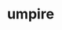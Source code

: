 ---
title: "umpire"
layout: cache
categories: [package, develop-2024-05-26]
meta: {"versions": ["2023.06.0", "2024.02.0", "6.0.0"], "compilers": ["cce@=15.0.1", "gcc@=10.3.0", "gcc@=11.1.0", "gcc@=11.4.0", "gcc@=7.3.1", "gcc@=7.5.0", "gcc@=9.4.0", "oneapi@=2024.0.0"], "oss": ["amzn2", "rhel8", "sle_hpc15", "ubuntu18.04", "ubuntu20.04", "ubuntu22.04"], "platforms": ["linux"], "targets": ["aarch64", "neoverse_n1", "neoverse_v1", "neoverse_v2", "ppc64le", "x86_64_v3", "x86_64_v4", "zen4"], "stacks": ["data-vis-sdk", "e4s", "e4s-cray-rhel", "e4s-cray-sles", "e4s-neoverse-v2", "e4s-neoverse_v1", "e4s-oneapi", "e4s-power", "e4s-rocm-external", "radiuss", "radiuss-aws", "radiuss-aws-aarch64", "root"], "num_specs": 45, "num_specs_by_stack": {"radiuss-aws-aarch64": 4, "root": 45, "radiuss-aws": 3, "e4s-cray-rhel": 1, "e4s-power": 5, "e4s-cray-sles": 1, "radiuss": 3, "data-vis-sdk": 2, "e4s-neoverse_v1": 7, "e4s-neoverse-v2": 7, "e4s": 5, "e4s-rocm-external": 4, "e4s-oneapi": 3}}
spec_details: [{"hash": "onayeqir7m5kypvmewcb4nfykkyz25gs", "compiler": "gcc@=7.3.1", "versions": ["2023.06.0"], "os": "amzn2", "platform": "linux", "target": "aarch64", "variants": ["~asan", "~backtrace", "build_system=cmake", "build_type=Release", "+c", "~cuda", "~dev_benchmarks", "~device_alloc", "~deviceconst", "~examples", "~fortran", "generator=make", "~ipc_shmem", "~ipo", "+mpi", "~numa", "~openmp", "~openmp_target", "patches=b963f07,c9ddae1", "~rocm", "~sanitizer_tests", "+shared", "~sqlite_experimental", "tests=none", "~tools", "~werror"], "stacks": ["radiuss-aws-aarch64", "root"], "size": "-", "tarball": "https://binaries.spack.io/develop-2024-05-26/build_cache/linux-amzn2-aarch64/gcc-7.3.1/umpire-2023.06.0/linux-amzn2-aarch64-gcc-7.3.1-umpire-2023.06.0-onayeqir7m5kypvmewcb4nfykkyz25gs.spack"}, {"hash": "mw7qmc2elqjrr7i47cvlf5zctvqlrg6c", "compiler": "gcc@=7.3.1", "versions": ["2024.02.0"], "os": "amzn2", "platform": "linux", "target": "aarch64", "variants": ["~asan", "~backtrace", "build_system=cmake", "build_type=Release", "+c", "~cuda", "~dev_benchmarks", "~device_alloc", "~deviceconst", "~examples", "~fortran", "generator=make", "~ipc_shmem", "~ipo", "+mpi", "~numa", "~openmp", "~openmp_target", "~rocm", "~sanitizer_tests", "+shared", "~sqlite_experimental", "tests=none", "~tools", "~werror"], "stacks": ["radiuss-aws-aarch64", "root"], "size": "-", "tarball": "https://binaries.spack.io/develop-2024-05-26/build_cache/linux-amzn2-aarch64/gcc-7.3.1/umpire-2024.02.0/linux-amzn2-aarch64-gcc-7.3.1-umpire-2024.02.0-mw7qmc2elqjrr7i47cvlf5zctvqlrg6c.spack"}, {"hash": "hycim7dt7fuqnaqgevw57ub4usdl7hbx", "compiler": "gcc@=7.3.1", "versions": ["2023.06.0"], "os": "amzn2", "platform": "linux", "target": "neoverse_n1", "variants": ["~asan", "~backtrace", "build_system=cmake", "build_type=Release", "+c", "~cuda", "~dev_benchmarks", "~device_alloc", "~deviceconst", "~examples", "~fortran", "generator=make", "~ipc_shmem", "~ipo", "+mpi", "~numa", "~openmp", "~openmp_target", "patches=b963f07,c9ddae1", "~rocm", "~sanitizer_tests", "+shared", "~sqlite_experimental", "tests=none", "~tools", "~werror"], "stacks": ["radiuss-aws-aarch64", "root"], "size": "-", "tarball": "https://binaries.spack.io/develop-2024-05-26/build_cache/linux-amzn2-neoverse_n1/gcc-7.3.1/umpire-2023.06.0/linux-amzn2-neoverse_n1-gcc-7.3.1-umpire-2023.06.0-hycim7dt7fuqnaqgevw57ub4usdl7hbx.spack"}, {"hash": "arl4whhu2cfi255f6ivztt7ghjruxdon", "compiler": "gcc@=7.3.1", "versions": ["2024.02.0"], "os": "amzn2", "platform": "linux", "target": "neoverse_n1", "variants": ["~asan", "~backtrace", "build_system=cmake", "build_type=Release", "+c", "~cuda", "~dev_benchmarks", "~device_alloc", "~deviceconst", "~examples", "~fortran", "generator=make", "~ipc_shmem", "~ipo", "+mpi", "~numa", "~openmp", "~openmp_target", "~rocm", "~sanitizer_tests", "+shared", "~sqlite_experimental", "tests=none", "~tools", "~werror"], "stacks": ["radiuss-aws-aarch64", "root"], "size": "-", "tarball": "https://binaries.spack.io/develop-2024-05-26/build_cache/linux-amzn2-neoverse_n1/gcc-7.3.1/umpire-2024.02.0/linux-amzn2-neoverse_n1-gcc-7.3.1-umpire-2024.02.0-arl4whhu2cfi255f6ivztt7ghjruxdon.spack"}, {"hash": "znvvibqeyextjaunqhwiasmxvlup7odt", "compiler": "gcc@=7.3.1", "versions": ["2023.06.0"], "os": "amzn2", "platform": "linux", "target": "x86_64_v3", "variants": ["~asan", "~backtrace", "build_system=cmake", "build_type=Release", "+c", "~cuda", "~dev_benchmarks", "~device_alloc", "~deviceconst", "~examples", "~fortran", "generator=make", "~ipc_shmem", "~ipo", "+mpi", "~numa", "~openmp", "~openmp_target", "patches=b963f07,c9ddae1", "~rocm", "~sanitizer_tests", "+shared", "~sqlite_experimental", "tests=none", "~tools", "~werror"], "stacks": ["root", "radiuss-aws"], "size": "-", "tarball": "https://binaries.spack.io/develop-2024-05-26/build_cache/linux-amzn2-x86_64_v3/gcc-7.3.1/umpire-2023.06.0/linux-amzn2-x86_64_v3-gcc-7.3.1-umpire-2023.06.0-znvvibqeyextjaunqhwiasmxvlup7odt.spack"}, {"hash": "35l4or7h4utqozoll6ecc7cquuellbkc", "compiler": "gcc@=7.3.1", "versions": ["2024.02.0"], "os": "amzn2", "platform": "linux", "target": "x86_64_v3", "variants": ["~asan", "~backtrace", "build_system=cmake", "build_type=Release", "+c", "+cuda", "cuda_arch=70", "~dev_benchmarks", "~device_alloc", "~deviceconst", "~examples", "~fortran", "generator=make", "~ipc_shmem", "~ipo", "+mpi", "~numa", "~openmp", "~openmp_target", "~rocm", "~sanitizer_tests", "~shared", "~sqlite_experimental", "tests=none", "~tools", "~werror"], "stacks": ["root", "radiuss-aws"], "size": "-", "tarball": "https://binaries.spack.io/develop-2024-05-26/build_cache/linux-amzn2-x86_64_v3/gcc-7.3.1/umpire-2024.02.0/linux-amzn2-x86_64_v3-gcc-7.3.1-umpire-2024.02.0-35l4or7h4utqozoll6ecc7cquuellbkc.spack"}, {"hash": "xjqfn5bcfjj4jxtwne4oy7wvsjmiduna", "compiler": "gcc@=7.3.1", "versions": ["2024.02.0"], "os": "amzn2", "platform": "linux", "target": "x86_64_v3", "variants": ["~asan", "~backtrace", "build_system=cmake", "build_type=Release", "+c", "~cuda", "~dev_benchmarks", "~device_alloc", "~deviceconst", "~examples", "~fortran", "generator=make", "~ipc_shmem", "~ipo", "+mpi", "~numa", "~openmp", "~openmp_target", "~rocm", "~sanitizer_tests", "+shared", "~sqlite_experimental", "tests=none", "~tools", "~werror"], "stacks": ["root", "radiuss-aws"], "size": "-", "tarball": "https://binaries.spack.io/develop-2024-05-26/build_cache/linux-amzn2-x86_64_v3/gcc-7.3.1/umpire-2024.02.0/linux-amzn2-x86_64_v3-gcc-7.3.1-umpire-2024.02.0-xjqfn5bcfjj4jxtwne4oy7wvsjmiduna.spack"}, {"hash": "ejcmiymvplq665uaxdqovngfy47y6vil", "compiler": "cce@=15.0.1", "versions": ["2024.02.0"], "os": "rhel8", "platform": "linux", "target": "zen4", "variants": ["~asan", "~backtrace", "build_system=cmake", "build_type=Release", "+c", "~cuda", "~dev_benchmarks", "~device_alloc", "~deviceconst", "~examples", "~fortran", "generator=make", "~ipc_shmem", "~ipo", "+mpi", "~numa", "~openmp", "~openmp_target", "~rocm", "~sanitizer_tests", "+shared", "~sqlite_experimental", "tests=none", "~tools", "~werror"], "stacks": ["e4s-cray-rhel", "root"], "size": "-", "tarball": "https://binaries.spack.io/develop-2024-05-26/build_cache/linux-rhel8-zen4/cce-15.0.1/umpire-2024.02.0/linux-rhel8-zen4-cce-15.0.1-umpire-2024.02.0-ejcmiymvplq665uaxdqovngfy47y6vil.spack"}, {"hash": "7h7hsvceelsevct254aq5qmcm34cva6c", "compiler": "gcc@=9.4.0", "versions": ["2023.06.0"], "os": "ubuntu20.04", "platform": "linux", "target": "ppc64le", "variants": ["~asan", "~backtrace", "build_system=cmake", "build_type=Release", "+c", "~cuda", "~dev_benchmarks", "~device_alloc", "~deviceconst", "~examples", "~fortran", "generator=make", "~ipc_shmem", "~ipo", "+mpi", "~numa", "~openmp", "~openmp_target", "patches=b963f07,c9ddae1", "~rocm", "~sanitizer_tests", "+shared", "~sqlite_experimental", "tests=none", "~tools", "~werror"], "stacks": ["root", "e4s-power"], "size": "-", "tarball": "https://binaries.spack.io/develop-2024-05-26/build_cache/linux-ubuntu20.04-ppc64le/gcc-9.4.0/umpire-2023.06.0/linux-ubuntu20.04-ppc64le-gcc-9.4.0-umpire-2023.06.0-7h7hsvceelsevct254aq5qmcm34cva6c.spack"}, {"hash": "sdjed624zywlfzaw57kkva4ibrv76yhw", "compiler": "gcc@=10.3.0", "versions": ["2024.02.0"], "os": "sle_hpc15", "platform": "linux", "target": "x86_64_v4", "variants": ["~asan", "~backtrace", "build_system=cmake", "build_type=Release", "+c", "~cuda", "~dev_benchmarks", "~device_alloc", "~deviceconst", "~examples", "~fortran", "generator=make", "~ipc_shmem", "~ipo", "+mpi", "~numa", "~openmp", "~openmp_target", "~rocm", "~sanitizer_tests", "+shared", "~sqlite_experimental", "tests=none", "~tools", "~werror"], "stacks": ["root", "e4s-cray-sles"], "size": "-", "tarball": "https://binaries.spack.io/develop-2024-05-26/build_cache/linux-sle_hpc15-x86_64_v4/gcc-10.3.0/umpire-2024.02.0/linux-sle_hpc15-x86_64_v4-gcc-10.3.0-umpire-2024.02.0-sdjed624zywlfzaw57kkva4ibrv76yhw.spack"}, {"hash": "ovrfm5xsohes5nlqy5j22wqsriyvqohm", "compiler": "gcc@=7.5.0", "versions": ["2023.06.0"], "os": "ubuntu18.04", "platform": "linux", "target": "x86_64_v3", "variants": ["~asan", "~backtrace", "build_system=cmake", "build_type=Release", "+c", "~cuda", "~dev_benchmarks", "~device_alloc", "~deviceconst", "~examples", "~fortran", "generator=make", "~ipc_shmem", "~ipo", "~mpi", "~numa", "~openmp", "~openmp_target", "patches=b963f07,c9ddae1", "~rocm", "~sanitizer_tests", "+shared", "~sqlite_experimental", "tests=none", "~tools", "~werror"], "stacks": ["radiuss", "root"], "size": "-", "tarball": "https://binaries.spack.io/develop-2024-05-26/build_cache/linux-ubuntu18.04-x86_64_v3/gcc-7.5.0/umpire-2023.06.0/linux-ubuntu18.04-x86_64_v3-gcc-7.5.0-umpire-2023.06.0-ovrfm5xsohes5nlqy5j22wqsriyvqohm.spack"}, {"hash": "y5ppcbhfpt7hlyvzph64vwszr7l4rmag", "compiler": "gcc@=7.5.0", "versions": ["2024.02.0"], "os": "ubuntu18.04", "platform": "linux", "target": "x86_64_v3", "variants": ["~asan", "~backtrace", "build_system=cmake", "build_type=Release", "+c", "~cuda", "~dev_benchmarks", "~device_alloc", "~deviceconst", "~examples", "~fortran", "generator=make", "~ipc_shmem", "~ipo", "~mpi", "~numa", "+openmp", "~openmp_target", "~rocm", "~sanitizer_tests", "+shared", "~sqlite_experimental", "tests=none", "~tools", "~werror"], "stacks": ["radiuss", "root"], "size": "-", "tarball": "https://binaries.spack.io/develop-2024-05-26/build_cache/linux-ubuntu18.04-x86_64_v3/gcc-7.5.0/umpire-2024.02.0/linux-ubuntu18.04-x86_64_v3-gcc-7.5.0-umpire-2024.02.0-y5ppcbhfpt7hlyvzph64vwszr7l4rmag.spack"}, {"hash": "wxadudljunben6pfkxoxvj4kgq5nlxee", "compiler": "gcc@=7.5.0", "versions": ["2024.02.0"], "os": "ubuntu18.04", "platform": "linux", "target": "x86_64_v3", "variants": ["~asan", "~backtrace", "build_system=cmake", "build_type=Release", "+c", "~cuda", "~dev_benchmarks", "~device_alloc", "~deviceconst", "~examples", "~fortran", "generator=make", "~ipc_shmem", "~ipo", "~mpi", "~numa", "~openmp", "~openmp_target", "~rocm", "~sanitizer_tests", "+shared", "~sqlite_experimental", "tests=none", "~tools", "~werror"], "stacks": ["radiuss", "root"], "size": "-", "tarball": "https://binaries.spack.io/develop-2024-05-26/build_cache/linux-ubuntu18.04-x86_64_v3/gcc-7.5.0/umpire-2024.02.0/linux-ubuntu18.04-x86_64_v3-gcc-7.5.0-umpire-2024.02.0-wxadudljunben6pfkxoxvj4kgq5nlxee.spack"}, {"hash": "tvhe4pw33mmrg4ax3bbw24qqvfunbwni", "compiler": "gcc@=9.4.0", "versions": ["2024.02.0"], "os": "ubuntu20.04", "platform": "linux", "target": "ppc64le", "variants": ["~asan", "~backtrace", "build_system=cmake", "build_type=Release", "+c", "~cuda", "~dev_benchmarks", "~device_alloc", "~deviceconst", "~examples", "~fortran", "generator=make", "~ipc_shmem", "~ipo", "+mpi", "~numa", "+openmp", "~openmp_target", "~rocm", "~sanitizer_tests", "+shared", "~sqlite_experimental", "tests=none", "~tools", "~werror"], "stacks": ["root", "e4s-power"], "size": "-", "tarball": "https://binaries.spack.io/develop-2024-05-26/build_cache/linux-ubuntu20.04-ppc64le/gcc-9.4.0/umpire-2024.02.0/linux-ubuntu20.04-ppc64le-gcc-9.4.0-umpire-2024.02.0-tvhe4pw33mmrg4ax3bbw24qqvfunbwni.spack"}, {"hash": "25pvcryrgy2ahepdwy7hcol3lo7y2s5r", "compiler": "gcc@=9.4.0", "versions": ["2024.02.0"], "os": "ubuntu20.04", "platform": "linux", "target": "ppc64le", "variants": ["~asan", "~backtrace", "build_system=cmake", "build_type=Release", "+c", "+cuda", "cuda_arch=70", "~dev_benchmarks", "~device_alloc", "~deviceconst", "~examples", "~fortran", "generator=make", "~ipc_shmem", "~ipo", "+mpi", "~numa", "~openmp", "~openmp_target", "~rocm", "~sanitizer_tests", "~shared", "~sqlite_experimental", "tests=none", "~tools", "~werror"], "stacks": ["root", "e4s-power"], "size": "-", "tarball": "https://binaries.spack.io/develop-2024-05-26/build_cache/linux-ubuntu20.04-ppc64le/gcc-9.4.0/umpire-2024.02.0/linux-ubuntu20.04-ppc64le-gcc-9.4.0-umpire-2024.02.0-25pvcryrgy2ahepdwy7hcol3lo7y2s5r.spack"}, {"hash": "ovzsq3p2h4aov3uz52y2jlg3xobomrj2", "compiler": "gcc@=9.4.0", "versions": ["2024.02.0"], "os": "ubuntu20.04", "platform": "linux", "target": "ppc64le", "variants": ["~asan", "~backtrace", "build_system=cmake", "build_type=Release", "+c", "~cuda", "~dev_benchmarks", "~device_alloc", "~deviceconst", "~examples", "~fortran", "generator=make", "~ipc_shmem", "~ipo", "+mpi", "~numa", "~openmp", "~openmp_target", "~rocm", "~sanitizer_tests", "+shared", "~sqlite_experimental", "tests=none", "~tools", "~werror"], "stacks": ["root", "e4s-power"], "size": "-", "tarball": "https://binaries.spack.io/develop-2024-05-26/build_cache/linux-ubuntu20.04-ppc64le/gcc-9.4.0/umpire-2024.02.0/linux-ubuntu20.04-ppc64le-gcc-9.4.0-umpire-2024.02.0-ovzsq3p2h4aov3uz52y2jlg3xobomrj2.spack"}, {"hash": "dibu2i27zzrghrijowfcc5x2p4zhjurr", "compiler": "gcc@=9.4.0", "versions": ["6.0.0"], "os": "ubuntu20.04", "platform": "linux", "target": "ppc64le", "variants": ["~asan", "~backtrace", "build_system=cmake", "build_type=Release", "+c", "+cuda", "cuda_arch=70", "~dev_benchmarks", "~device_alloc", "~deviceconst", "~examples", "~fortran", "generator=make", "~ipc_shmem", "~ipo", "+mpi", "~numa", "~openmp", "~openmp_target", "~rocm", "~sanitizer_tests", "~shared", "~sqlite_experimental", "tests=none", "~tools", "~werror"], "stacks": ["root", "e4s-power"], "size": "-", "tarball": "https://binaries.spack.io/develop-2024-05-26/build_cache/linux-ubuntu20.04-ppc64le/gcc-9.4.0/umpire-6.0.0/linux-ubuntu20.04-ppc64le-gcc-9.4.0-umpire-6.0.0-dibu2i27zzrghrijowfcc5x2p4zhjurr.spack"}, {"hash": "hyhvdxzzqajw65ugj3xyen3mkgrzqqmt", "compiler": "gcc@=11.1.0", "versions": ["6.0.0"], "os": "ubuntu20.04", "platform": "linux", "target": "x86_64_v3", "variants": ["~asan", "~backtrace", "build_system=cmake", "build_type=Release", "+c", "~cuda", "~dev_benchmarks", "~device_alloc", "~deviceconst", "~examples", "~fortran", "generator=make", "~ipc_shmem", "~ipo", "~mpi", "~numa", "~openmp", "~openmp_target", "~rocm", "~sanitizer_tests", "+shared", "~sqlite_experimental", "tests=none", "~tools", "~werror"], "stacks": ["root", "data-vis-sdk"], "size": "-", "tarball": "https://binaries.spack.io/develop-2024-05-26/build_cache/linux-ubuntu20.04-x86_64_v3/gcc-11.1.0/umpire-6.0.0/linux-ubuntu20.04-x86_64_v3-gcc-11.1.0-umpire-6.0.0-hyhvdxzzqajw65ugj3xyen3mkgrzqqmt.spack"}, {"hash": "h25s44fcr54eigavdcyh6qoyzxklfv2p", "compiler": "gcc@=11.1.0", "versions": ["6.0.0"], "os": "ubuntu20.04", "platform": "linux", "target": "x86_64_v3", "variants": ["~asan", "~backtrace", "build_system=cmake", "build_type=Release", "+c", "~cuda", "~dev_benchmarks", "~device_alloc", "~deviceconst", "~examples", "~fortran", "generator=make", "~ipc_shmem", "~ipo", "~mpi", "~numa", "~openmp", "~openmp_target", "~rocm", "~sanitizer_tests", "+shared", "~sqlite_experimental", "tests=none", "~tools", "~werror"], "stacks": ["root", "data-vis-sdk"], "size": "-", "tarball": "https://binaries.spack.io/develop-2024-05-26/build_cache/linux-ubuntu20.04-x86_64_v3/gcc-11.1.0/umpire-6.0.0/linux-ubuntu20.04-x86_64_v3-gcc-11.1.0-umpire-6.0.0-h25s44fcr54eigavdcyh6qoyzxklfv2p.spack"}, {"hash": "tcvi3puqzsy2phcf2s443rib5kcumdii", "compiler": "gcc@=11.4.0", "versions": ["2024.02.0"], "os": "ubuntu22.04", "platform": "linux", "target": "neoverse_v1", "variants": ["~asan", "~backtrace", "build_system=cmake", "build_type=Release", "+c", "+cuda", "cuda_arch=80", "~dev_benchmarks", "~device_alloc", "~deviceconst", "~examples", "~fortran", "generator=make", "~ipc_shmem", "~ipo", "+mpi", "~numa", "~openmp", "~openmp_target", "~rocm", "~sanitizer_tests", "~shared", "~sqlite_experimental", "tests=none", "~tools", "~werror"], "stacks": ["root", "e4s-neoverse_v1"], "size": "-", "tarball": "https://binaries.spack.io/develop-2024-05-26/build_cache/linux-ubuntu22.04-neoverse_v1/gcc-11.4.0/umpire-2024.02.0/linux-ubuntu22.04-neoverse_v1-gcc-11.4.0-umpire-2024.02.0-tcvi3puqzsy2phcf2s443rib5kcumdii.spack"}, {"hash": "dfylofusxkkbrzlh7asdx54z7obyhlxw", "compiler": "gcc@=11.4.0", "versions": ["2023.06.0"], "os": "ubuntu22.04", "platform": "linux", "target": "neoverse_v1", "variants": ["~asan", "~backtrace", "build_system=cmake", "build_type=Release", "+c", "~cuda", "~dev_benchmarks", "~device_alloc", "~deviceconst", "~examples", "~fortran", "generator=make", "~ipc_shmem", "~ipo", "+mpi", "~numa", "~openmp", "~openmp_target", "patches=b963f07,c9ddae1", "~rocm", "~sanitizer_tests", "+shared", "~sqlite_experimental", "tests=none", "~tools", "~werror"], "stacks": ["root", "e4s-neoverse_v1"], "size": "-", "tarball": "https://binaries.spack.io/develop-2024-05-26/build_cache/linux-ubuntu22.04-neoverse_v1/gcc-11.4.0/umpire-2023.06.0/linux-ubuntu22.04-neoverse_v1-gcc-11.4.0-umpire-2023.06.0-dfylofusxkkbrzlh7asdx54z7obyhlxw.spack"}, {"hash": "myfqlj7pvybvcsfv3xihcnwixucimx35", "compiler": "gcc@=11.4.0", "versions": ["2024.02.0"], "os": "ubuntu22.04", "platform": "linux", "target": "neoverse_v1", "variants": ["~asan", "~backtrace", "build_system=cmake", "build_type=Release", "+c", "~cuda", "~dev_benchmarks", "~device_alloc", "~deviceconst", "~examples", "~fortran", "generator=make", "~ipc_shmem", "~ipo", "+mpi", "~numa", "+openmp", "~openmp_target", "~rocm", "~sanitizer_tests", "+shared", "~sqlite_experimental", "tests=none", "~tools", "~werror"], "stacks": ["root", "e4s-neoverse_v1"], "size": "-", "tarball": "https://binaries.spack.io/develop-2024-05-26/build_cache/linux-ubuntu22.04-neoverse_v1/gcc-11.4.0/umpire-2024.02.0/linux-ubuntu22.04-neoverse_v1-gcc-11.4.0-umpire-2024.02.0-myfqlj7pvybvcsfv3xihcnwixucimx35.spack"}, {"hash": "kmqfmjqqsof3tsuhekzr5oe6vduzch7i", "compiler": "gcc@=11.4.0", "versions": ["2024.02.0"], "os": "ubuntu22.04", "platform": "linux", "target": "neoverse_v1", "variants": ["~asan", "~backtrace", "build_system=cmake", "build_type=Release", "+c", "+cuda", "cuda_arch=75", "~dev_benchmarks", "~device_alloc", "~deviceconst", "~examples", "~fortran", "generator=make", "~ipc_shmem", "~ipo", "+mpi", "~numa", "~openmp", "~openmp_target", "~rocm", "~sanitizer_tests", "~shared", "~sqlite_experimental", "tests=none", "~tools", "~werror"], "stacks": ["root", "e4s-neoverse_v1"], "size": "-", "tarball": "https://binaries.spack.io/develop-2024-05-26/build_cache/linux-ubuntu22.04-neoverse_v1/gcc-11.4.0/umpire-2024.02.0/linux-ubuntu22.04-neoverse_v1-gcc-11.4.0-umpire-2024.02.0-kmqfmjqqsof3tsuhekzr5oe6vduzch7i.spack"}, {"hash": "gi2tj3ueaekqatwmmw42p7kpvbrubxr6", "compiler": "gcc@=11.4.0", "versions": ["2024.02.0"], "os": "ubuntu22.04", "platform": "linux", "target": "neoverse_v1", "variants": ["~asan", "~backtrace", "build_system=cmake", "build_type=Release", "+c", "+cuda", "cuda_arch=90", "~dev_benchmarks", "~device_alloc", "~deviceconst", "~examples", "~fortran", "generator=make", "~ipc_shmem", "~ipo", "+mpi", "~numa", "~openmp", "~openmp_target", "~rocm", "~sanitizer_tests", "~shared", "~sqlite_experimental", "tests=none", "~tools", "~werror"], "stacks": ["root", "e4s-neoverse_v1"], "size": "-", "tarball": "https://binaries.spack.io/develop-2024-05-26/build_cache/linux-ubuntu22.04-neoverse_v1/gcc-11.4.0/umpire-2024.02.0/linux-ubuntu22.04-neoverse_v1-gcc-11.4.0-umpire-2024.02.0-gi2tj3ueaekqatwmmw42p7kpvbrubxr6.spack"}, {"hash": "gc3nbnyerzq2ktvnorjpzva7p4d32ypv", "compiler": "gcc@=11.4.0", "versions": ["2024.02.0"], "os": "ubuntu22.04", "platform": "linux", "target": "neoverse_v1", "variants": ["~asan", "~backtrace", "build_system=cmake", "build_type=Release", "+c", "~cuda", "~dev_benchmarks", "~device_alloc", "~deviceconst", "~examples", "~fortran", "generator=make", "~ipc_shmem", "~ipo", "+mpi", "~numa", "~openmp", "~openmp_target", "~rocm", "~sanitizer_tests", "+shared", "~sqlite_experimental", "tests=none", "~tools", "~werror"], "stacks": ["root", "e4s-neoverse_v1"], "size": "-", "tarball": "https://binaries.spack.io/develop-2024-05-26/build_cache/linux-ubuntu22.04-neoverse_v1/gcc-11.4.0/umpire-2024.02.0/linux-ubuntu22.04-neoverse_v1-gcc-11.4.0-umpire-2024.02.0-gc3nbnyerzq2ktvnorjpzva7p4d32ypv.spack"}, {"hash": "pe7a2egbkuccsfeqj3zvr5s4he3qs6rh", "compiler": "gcc@=11.4.0", "versions": ["2024.02.0"], "os": "ubuntu22.04", "platform": "linux", "target": "neoverse_v1", "variants": ["~asan", "~backtrace", "build_system=cmake", "build_type=Release", "+c", "~cuda", "~dev_benchmarks", "~device_alloc", "~deviceconst", "~examples", "~fortran", "generator=make", "~ipc_shmem", "~ipo", "+mpi", "~numa", "~openmp", "~openmp_target", "~rocm", "~sanitizer_tests", "+shared", "~sqlite_experimental", "tests=none", "~tools", "~werror"], "stacks": ["root", "e4s-neoverse_v1"], "size": "-", "tarball": "https://binaries.spack.io/develop-2024-05-26/build_cache/linux-ubuntu22.04-neoverse_v1/gcc-11.4.0/umpire-2024.02.0/linux-ubuntu22.04-neoverse_v1-gcc-11.4.0-umpire-2024.02.0-pe7a2egbkuccsfeqj3zvr5s4he3qs6rh.spack"}, {"hash": "wzc74tlfxlu2g35qbm4qalnklduwaefo", "compiler": "gcc@=11.4.0", "versions": ["2023.06.0"], "os": "ubuntu22.04", "platform": "linux", "target": "neoverse_v2", "variants": ["~asan", "~backtrace", "build_system=cmake", "build_type=Release", "+c", "~cuda", "~dev_benchmarks", "~device_alloc", "~deviceconst", "~examples", "~fortran", "generator=make", "~ipc_shmem", "~ipo", "+mpi", "~numa", "~openmp", "~openmp_target", "patches=b963f07,c9ddae1", "~rocm", "~sanitizer_tests", "+shared", "~sqlite_experimental", "tests=none", "~tools", "~werror"], "stacks": ["root", "e4s-neoverse-v2"], "size": "-", "tarball": "https://binaries.spack.io/develop-2024-05-26/build_cache/linux-ubuntu22.04-neoverse_v2/gcc-11.4.0/umpire-2023.06.0/linux-ubuntu22.04-neoverse_v2-gcc-11.4.0-umpire-2023.06.0-wzc74tlfxlu2g35qbm4qalnklduwaefo.spack"}, {"hash": "hzj6buqbd7hhzxvdt4hzm5xyewfiflor", "compiler": "gcc@=11.4.0", "versions": ["2024.02.0"], "os": "ubuntu22.04", "platform": "linux", "target": "neoverse_v2", "variants": ["~asan", "~backtrace", "build_system=cmake", "build_type=Release", "+c", "~cuda", "~dev_benchmarks", "~device_alloc", "~deviceconst", "~examples", "~fortran", "generator=make", "~ipc_shmem", "~ipo", "+mpi", "~numa", "+openmp", "~openmp_target", "~rocm", "~sanitizer_tests", "+shared", "~sqlite_experimental", "tests=none", "~tools", "~werror"], "stacks": ["root", "e4s-neoverse-v2"], "size": "-", "tarball": "https://binaries.spack.io/develop-2024-05-26/build_cache/linux-ubuntu22.04-neoverse_v2/gcc-11.4.0/umpire-2024.02.0/linux-ubuntu22.04-neoverse_v2-gcc-11.4.0-umpire-2024.02.0-hzj6buqbd7hhzxvdt4hzm5xyewfiflor.spack"}, {"hash": "7mb5znqzt4ezhtpp6yqgiyfrddrfsaah", "compiler": "gcc@=11.4.0", "versions": ["2024.02.0"], "os": "ubuntu22.04", "platform": "linux", "target": "neoverse_v2", "variants": ["~asan", "~backtrace", "build_system=cmake", "build_type=Release", "+c", "+cuda", "cuda_arch=90", "~dev_benchmarks", "~device_alloc", "~deviceconst", "~examples", "~fortran", "generator=make", "~ipc_shmem", "~ipo", "+mpi", "~numa", "~openmp", "~openmp_target", "~rocm", "~sanitizer_tests", "~shared", "~sqlite_experimental", "tests=none", "~tools", "~werror"], "stacks": ["root", "e4s-neoverse-v2"], "size": "-", "tarball": "https://binaries.spack.io/develop-2024-05-26/build_cache/linux-ubuntu22.04-neoverse_v2/gcc-11.4.0/umpire-2024.02.0/linux-ubuntu22.04-neoverse_v2-gcc-11.4.0-umpire-2024.02.0-7mb5znqzt4ezhtpp6yqgiyfrddrfsaah.spack"}, {"hash": "i4o4pnll6qif2p5l5oftbqrfph5udxsk", "compiler": "gcc@=11.4.0", "versions": ["2024.02.0"], "os": "ubuntu22.04", "platform": "linux", "target": "neoverse_v2", "variants": ["~asan", "~backtrace", "build_system=cmake", "build_type=Release", "+c", "~cuda", "~dev_benchmarks", "~device_alloc", "~deviceconst", "~examples", "~fortran", "generator=make", "~ipc_shmem", "~ipo", "+mpi", "~numa", "~openmp", "~openmp_target", "~rocm", "~sanitizer_tests", "+shared", "~sqlite_experimental", "tests=none", "~tools", "~werror"], "stacks": ["root", "e4s-neoverse-v2"], "size": "-", "tarball": "https://binaries.spack.io/develop-2024-05-26/build_cache/linux-ubuntu22.04-neoverse_v2/gcc-11.4.0/umpire-2024.02.0/linux-ubuntu22.04-neoverse_v2-gcc-11.4.0-umpire-2024.02.0-i4o4pnll6qif2p5l5oftbqrfph5udxsk.spack"}, {"hash": "ekfc7j4hbmlrvesyezfursgcltrhffut", "compiler": "gcc@=11.4.0", "versions": ["2024.02.0"], "os": "ubuntu22.04", "platform": "linux", "target": "neoverse_v2", "variants": ["~asan", "~backtrace", "build_system=cmake", "build_type=Release", "+c", "~cuda", "~dev_benchmarks", "~device_alloc", "~deviceconst", "~examples", "~fortran", "generator=make", "~ipc_shmem", "~ipo", "+mpi", "~numa", "~openmp", "~openmp_target", "~rocm", "~sanitizer_tests", "+shared", "~sqlite_experimental", "tests=none", "~tools", "~werror"], "stacks": ["root", "e4s-neoverse-v2"], "size": "-", "tarball": "https://binaries.spack.io/develop-2024-05-26/build_cache/linux-ubuntu22.04-neoverse_v2/gcc-11.4.0/umpire-2024.02.0/linux-ubuntu22.04-neoverse_v2-gcc-11.4.0-umpire-2024.02.0-ekfc7j4hbmlrvesyezfursgcltrhffut.spack"}, {"hash": "ohj5jqwt3yhhig7hn4jsys64l3z5samm", "compiler": "gcc@=11.4.0", "versions": ["2024.02.0"], "os": "ubuntu22.04", "platform": "linux", "target": "neoverse_v2", "variants": ["~asan", "~backtrace", "build_system=cmake", "build_type=Release", "+c", "+cuda", "cuda_arch=80", "~dev_benchmarks", "~device_alloc", "~deviceconst", "~examples", "~fortran", "generator=make", "~ipc_shmem", "~ipo", "+mpi", "~numa", "~openmp", "~openmp_target", "~rocm", "~sanitizer_tests", "~shared", "~sqlite_experimental", "tests=none", "~tools", "~werror"], "stacks": ["root", "e4s-neoverse-v2"], "size": "-", "tarball": "https://binaries.spack.io/develop-2024-05-26/build_cache/linux-ubuntu22.04-neoverse_v2/gcc-11.4.0/umpire-2024.02.0/linux-ubuntu22.04-neoverse_v2-gcc-11.4.0-umpire-2024.02.0-ohj5jqwt3yhhig7hn4jsys64l3z5samm.spack"}, {"hash": "sqfclh5aa5hbac4njmq7we4oeuihgeqc", "compiler": "gcc@=11.4.0", "versions": ["2024.02.0"], "os": "ubuntu22.04", "platform": "linux", "target": "neoverse_v2", "variants": ["~asan", "~backtrace", "build_system=cmake", "build_type=Release", "+c", "+cuda", "cuda_arch=75", "~dev_benchmarks", "~device_alloc", "~deviceconst", "~examples", "~fortran", "generator=make", "~ipc_shmem", "~ipo", "+mpi", "~numa", "~openmp", "~openmp_target", "~rocm", "~sanitizer_tests", "~shared", "~sqlite_experimental", "tests=none", "~tools", "~werror"], "stacks": ["root", "e4s-neoverse-v2"], "size": "-", "tarball": "https://binaries.spack.io/develop-2024-05-26/build_cache/linux-ubuntu22.04-neoverse_v2/gcc-11.4.0/umpire-2024.02.0/linux-ubuntu22.04-neoverse_v2-gcc-11.4.0-umpire-2024.02.0-sqfclh5aa5hbac4njmq7we4oeuihgeqc.spack"}, {"hash": "kfhndlsa4lw6fdcfv3fv74evxdvs2qov", "compiler": "gcc@=11.4.0", "versions": ["2023.06.0"], "os": "ubuntu22.04", "platform": "linux", "target": "x86_64_v3", "variants": ["~asan", "~backtrace", "build_system=cmake", "build_type=Release", "+c", "~cuda", "~dev_benchmarks", "~device_alloc", "~deviceconst", "~examples", "~fortran", "generator=make", "~ipc_shmem", "~ipo", "+mpi", "~numa", "~openmp", "~openmp_target", "patches=b963f07,c9ddae1", "~rocm", "~sanitizer_tests", "+shared", "~sqlite_experimental", "tests=none", "~tools", "~werror"], "stacks": ["root", "e4s"], "size": "-", "tarball": "https://binaries.spack.io/develop-2024-05-26/build_cache/linux-ubuntu22.04-x86_64_v3/gcc-11.4.0/umpire-2023.06.0/linux-ubuntu22.04-x86_64_v3-gcc-11.4.0-umpire-2023.06.0-kfhndlsa4lw6fdcfv3fv74evxdvs2qov.spack"}, {"hash": "xwbxszhhkojkogiue7b3mjmudrm2vggk", "compiler": "gcc@=11.4.0", "versions": ["2023.06.0"], "os": "ubuntu22.04", "platform": "linux", "target": "x86_64_v3", "variants": ["~asan", "~backtrace", "build_system=cmake", "build_type=Release", "+c", "~cuda", "~dev_benchmarks", "~device_alloc", "~deviceconst", "~examples", "~fortran", "generator=make", "~ipc_shmem", "~ipo", "+mpi", "~numa", "~openmp", "~openmp_target", "patches=b963f07,c9ddae1", "~rocm", "~sanitizer_tests", "+shared", "~sqlite_experimental", "tests=none", "~tools", "~werror"], "stacks": ["root", "e4s"], "size": "-", "tarball": "https://binaries.spack.io/develop-2024-05-26/build_cache/linux-ubuntu22.04-x86_64_v3/gcc-11.4.0/umpire-2023.06.0/linux-ubuntu22.04-x86_64_v3-gcc-11.4.0-umpire-2023.06.0-xwbxszhhkojkogiue7b3mjmudrm2vggk.spack"}, {"hash": "i6mxcwxirf3mv5pf5o5tbriblaytyaff", "compiler": "gcc@=11.4.0", "versions": ["2024.02.0"], "os": "ubuntu22.04", "platform": "linux", "target": "x86_64_v3", "variants": ["~asan", "~backtrace", "build_system=cmake", "build_type=Release", "+c", "~cuda", "~dev_benchmarks", "~device_alloc", "~deviceconst", "~examples", "~fortran", "generator=make", "~ipc_shmem", "~ipo", "+mpi", "~numa", "+openmp", "~openmp_target", "~rocm", "~sanitizer_tests", "+shared", "~sqlite_experimental", "tests=none", "~tools", "~werror"], "stacks": ["root", "e4s"], "size": "-", "tarball": "https://binaries.spack.io/develop-2024-05-26/build_cache/linux-ubuntu22.04-x86_64_v3/gcc-11.4.0/umpire-2024.02.0/linux-ubuntu22.04-x86_64_v3-gcc-11.4.0-umpire-2024.02.0-i6mxcwxirf3mv5pf5o5tbriblaytyaff.spack"}, {"hash": "u47qnzzxlo4z53ilkrln5ffsudb4eqy6", "compiler": "gcc@=11.4.0", "versions": ["2024.02.0"], "os": "ubuntu22.04", "platform": "linux", "target": "x86_64_v3", "variants": ["amdgpu_target=gfx908", "~asan", "~backtrace", "build_system=cmake", "build_type=Release", "+c", "~cuda", "~dev_benchmarks", "~device_alloc", "~deviceconst", "~examples", "~fortran", "generator=make", "~ipc_shmem", "~ipo", "+mpi", "~numa", "~openmp", "~openmp_target", "+rocm", "~sanitizer_tests", "+shared", "~sqlite_experimental", "tests=none", "~tools", "~werror"], "stacks": ["root", "e4s-rocm-external"], "size": "-", "tarball": "https://binaries.spack.io/develop-2024-05-26/build_cache/linux-ubuntu22.04-x86_64_v3/gcc-11.4.0/umpire-2024.02.0/linux-ubuntu22.04-x86_64_v3-gcc-11.4.0-umpire-2024.02.0-u47qnzzxlo4z53ilkrln5ffsudb4eqy6.spack"}, {"hash": "fwfdk5iu7bqrgdxqpwg6hgr5s3nqw3k7", "compiler": "gcc@=11.4.0", "versions": ["2024.02.0"], "os": "ubuntu22.04", "platform": "linux", "target": "x86_64_v3", "variants": ["~asan", "~backtrace", "build_system=cmake", "build_type=Release", "+c", "~cuda", "~dev_benchmarks", "~device_alloc", "~deviceconst", "~examples", "~fortran", "generator=make", "~ipc_shmem", "~ipo", "+mpi", "~numa", "~openmp", "~openmp_target", "~rocm", "~sanitizer_tests", "+shared", "~sqlite_experimental", "tests=none", "~tools", "~werror"], "stacks": ["root", "e4s"], "size": "-", "tarball": "https://binaries.spack.io/develop-2024-05-26/build_cache/linux-ubuntu22.04-x86_64_v3/gcc-11.4.0/umpire-2024.02.0/linux-ubuntu22.04-x86_64_v3-gcc-11.4.0-umpire-2024.02.0-fwfdk5iu7bqrgdxqpwg6hgr5s3nqw3k7.spack"}, {"hash": "5bv26h53itzgv7lweiythlv4i4glhi74", "compiler": "gcc@=11.4.0", "versions": ["2024.02.0"], "os": "ubuntu22.04", "platform": "linux", "target": "x86_64_v3", "variants": ["amdgpu_target=gfx90a", "~asan", "~backtrace", "build_system=cmake", "build_type=Release", "+c", "~cuda", "~dev_benchmarks", "~device_alloc", "~deviceconst", "~examples", "~fortran", "generator=make", "~ipc_shmem", "~ipo", "+mpi", "~numa", "~openmp", "~openmp_target", "+rocm", "~sanitizer_tests", "+shared", "~sqlite_experimental", "tests=none", "~tools", "~werror"], "stacks": ["root", "e4s-rocm-external"], "size": "-", "tarball": "https://binaries.spack.io/develop-2024-05-26/build_cache/linux-ubuntu22.04-x86_64_v3/gcc-11.4.0/umpire-2024.02.0/linux-ubuntu22.04-x86_64_v3-gcc-11.4.0-umpire-2024.02.0-5bv26h53itzgv7lweiythlv4i4glhi74.spack"}, {"hash": "e2zd4q7m47lur7fsoo4silsnkdtbtwv2", "compiler": "gcc@=11.4.0", "versions": ["2024.02.0"], "os": "ubuntu22.04", "platform": "linux", "target": "x86_64_v3", "variants": ["~asan", "~backtrace", "build_system=cmake", "build_type=Release", "+c", "~cuda", "~dev_benchmarks", "~device_alloc", "~deviceconst", "~examples", "~fortran", "generator=make", "~ipc_shmem", "~ipo", "+mpi", "~numa", "~openmp", "~openmp_target", "~rocm", "~sanitizer_tests", "+shared", "~sqlite_experimental", "tests=none", "~tools", "~werror"], "stacks": ["root", "e4s"], "size": "-", "tarball": "https://binaries.spack.io/develop-2024-05-26/build_cache/linux-ubuntu22.04-x86_64_v3/gcc-11.4.0/umpire-2024.02.0/linux-ubuntu22.04-x86_64_v3-gcc-11.4.0-umpire-2024.02.0-e2zd4q7m47lur7fsoo4silsnkdtbtwv2.spack"}, {"hash": "ev2dbdbmopkjbl7n4ee7mynwdpkexgby", "compiler": "gcc@=11.4.0", "versions": ["6.0.0"], "os": "ubuntu22.04", "platform": "linux", "target": "x86_64_v3", "variants": ["amdgpu_target=gfx90a", "~asan", "~backtrace", "build_system=cmake", "build_type=Release", "+c", "~cuda", "~dev_benchmarks", "~device_alloc", "~deviceconst", "~examples", "~fortran", "generator=make", "~ipc_shmem", "~ipo", "+mpi", "~numa", "~openmp", "~openmp_target", "+rocm", "~sanitizer_tests", "+shared", "~sqlite_experimental", "tests=none", "~tools", "~werror"], "stacks": ["root", "e4s-rocm-external"], "size": "-", "tarball": "https://binaries.spack.io/develop-2024-05-26/build_cache/linux-ubuntu22.04-x86_64_v3/gcc-11.4.0/umpire-6.0.0/linux-ubuntu22.04-x86_64_v3-gcc-11.4.0-umpire-6.0.0-ev2dbdbmopkjbl7n4ee7mynwdpkexgby.spack"}, {"hash": "shpbxkytqqs5pxhbuvng35qepw4eq6hp", "compiler": "gcc@=11.4.0", "versions": ["6.0.0"], "os": "ubuntu22.04", "platform": "linux", "target": "x86_64_v3", "variants": ["amdgpu_target=gfx908", "~asan", "~backtrace", "build_system=cmake", "build_type=Release", "+c", "~cuda", "~dev_benchmarks", "~device_alloc", "~deviceconst", "~examples", "~fortran", "generator=make", "~ipc_shmem", "~ipo", "+mpi", "~numa", "~openmp", "~openmp_target", "+rocm", "~sanitizer_tests", "+shared", "~sqlite_experimental", "tests=none", "~tools", "~werror"], "stacks": ["root", "e4s-rocm-external"], "size": "-", "tarball": "https://binaries.spack.io/develop-2024-05-26/build_cache/linux-ubuntu22.04-x86_64_v3/gcc-11.4.0/umpire-6.0.0/linux-ubuntu22.04-x86_64_v3-gcc-11.4.0-umpire-6.0.0-shpbxkytqqs5pxhbuvng35qepw4eq6hp.spack"}, {"hash": "iyzhsudcoth4ucyl3j6yzvgrkto5eheh", "compiler": "oneapi@=2024.0.0", "versions": ["2023.06.0"], "os": "ubuntu22.04", "platform": "linux", "target": "x86_64_v3", "variants": ["~asan", "~backtrace", "build_system=cmake", "build_type=Release", "+c", "~cuda", "~dev_benchmarks", "~device_alloc", "~deviceconst", "~examples", "~fortran", "generator=make", "~ipc_shmem", "~ipo", "+mpi", "~numa", "~openmp", "~openmp_target", "patches=b963f07,c9ddae1", "~rocm", "~sanitizer_tests", "+shared", "~sqlite_experimental", "tests=none", "~tools", "~werror"], "stacks": ["e4s-oneapi", "root"], "size": "-", "tarball": "https://binaries.spack.io/develop-2024-05-26/build_cache/linux-ubuntu22.04-x86_64_v3/oneapi-2024.0.0/umpire-2023.06.0/linux-ubuntu22.04-x86_64_v3-oneapi-2024.0.0-umpire-2023.06.0-iyzhsudcoth4ucyl3j6yzvgrkto5eheh.spack"}, {"hash": "g62eh372duti6rzu56en6xp7pqye5vq5", "compiler": "oneapi@=2024.0.0", "versions": ["2024.02.0"], "os": "ubuntu22.04", "platform": "linux", "target": "x86_64_v3", "variants": ["~asan", "~backtrace", "build_system=cmake", "build_type=Release", "+c", "~cuda", "~dev_benchmarks", "~device_alloc", "~deviceconst", "~examples", "~fortran", "generator=make", "~ipc_shmem", "~ipo", "+mpi", "~numa", "+openmp", "~openmp_target", "~rocm", "~sanitizer_tests", "+shared", "~sqlite_experimental", "tests=none", "~tools", "~werror"], "stacks": ["e4s-oneapi", "root"], "size": "-", "tarball": "https://binaries.spack.io/develop-2024-05-26/build_cache/linux-ubuntu22.04-x86_64_v3/oneapi-2024.0.0/umpire-2024.02.0/linux-ubuntu22.04-x86_64_v3-oneapi-2024.0.0-umpire-2024.02.0-g62eh372duti6rzu56en6xp7pqye5vq5.spack"}, {"hash": "27hbv3ijerncwv3hk7x3qiupszl3ts2l", "compiler": "oneapi@=2024.0.0", "versions": ["2024.02.0"], "os": "ubuntu22.04", "platform": "linux", "target": "x86_64_v3", "variants": ["~asan", "~backtrace", "build_system=cmake", "build_type=Release", "+c", "~cuda", "~dev_benchmarks", "~device_alloc", "~deviceconst", "~examples", "~fortran", "generator=make", "~ipc_shmem", "~ipo", "+mpi", "~numa", "~openmp", "~openmp_target", "~rocm", "~sanitizer_tests", "+shared", "~sqlite_experimental", "tests=none", "~tools", "~werror"], "stacks": ["e4s-oneapi", "root"], "size": "-", "tarball": "https://binaries.spack.io/develop-2024-05-26/build_cache/linux-ubuntu22.04-x86_64_v3/oneapi-2024.0.0/umpire-2024.02.0/linux-ubuntu22.04-x86_64_v3-oneapi-2024.0.0-umpire-2024.02.0-27hbv3ijerncwv3hk7x3qiupszl3ts2l.spack"}]
---